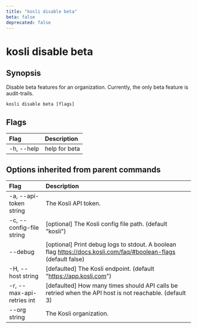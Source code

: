 ```yaml
---
title: "kosli disable beta"
beta: false
deprecated: false
---
```


# kosli disable beta

## Synopsis

Disable beta features for an organization.
Currently, the only beta feature is audit-trails.


```shell
kosli disable beta [flags]
```

## Flags
| Flag | Description |
| :--- | :--- |
|    -h, --help  |  help for beta  |


## Options inherited from parent commands
| Flag | Description |
| :--- | :--- |
|    -a, --api-token string  |  The Kosli API token.  |
|    -c, --config-file string  |  [optional] The Kosli config file path. (default "kosli")  |
|        --debug  |  [optional] Print debug logs to stdout. A boolean flag https://docs.kosli.com/faq/#boolean-flags (default false)  |
|    -H, --host string  |  [defaulted] The Kosli endpoint. (default "https://app.kosli.com")  |
|    -r, --max-api-retries int  |  [defaulted] How many times should API calls be retried when the API host is not reachable. (default 3)  |
|        --org string  |  The Kosli organization.  |


